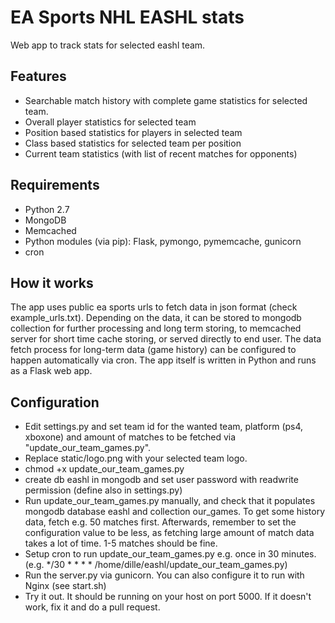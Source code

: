 # EA Sports NHL EASHL stats #
Web app to track stats for selected eashl team.

## Features ##
* Searchable match history with complete game statistics for selected team.
* Overall player statistics for selected team
* Position based statistics for players in selected team
* Class based statistics for selected team per position
* Current team statistics (with list of recent matches for opponents)

## Requirements ##
* Python 2.7
* MongoDB
* Memcached
* Python modules (via pip): Flask, pymongo, pymemcache, gunicorn
* cron

## How it works ##
The app uses public ea sports urls to fetch data in json format (check example_urls.txt). Depending on the data, it can be stored to mongodb collection for further processing and long term storing, to memcached server for short time cache storing, or served directly to end user. The data fetch process for long-term data (game history) can be configured to happen automatically via cron. The app itself is written in Python and runs as a Flask web app.

## Configuration ##
* Edit settings.py and set team id for the wanted team, platform (ps4, xboxone) and amount of matches to be fetched via "update_our_team_games.py".
* Replace static/logo.png with your selected team logo.
* chmod +x update_our_team_games.py
* create db eashl in mongodb and set user password with readwrite permission (define also in settings.py)
* Run update_our_team_games.py manually, and check that it populates mongodb database eashl and collection our_games. To get some history data, fetch e.g. 50 matches first. Afterwards, remember to set the configuration value to be less, as fetching large amount of match data takes a lot of time. 1-5 matches should be fine.
* Setup cron to run update_our_team_games.py e.g. once in 30 minutes. (e.g.
	*/30 * * * * /home/dille/eashl/update_our_team_games.py)
* Run the server.py via gunicorn. You can also configure it to run with Nginx (see start.sh)
* Try it out. It should be running on your host on port 5000. If it doesn't work, fix it and do a pull request.
